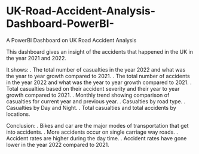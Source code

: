 # UK-Road-Accident-Analysis-Dashboard-PowerBI-
A PowerBI Dashboard on UK Road Accident Analysis

This dashboard gives an insight of the accidents that happened in the UK in the year 2021 and 2022. 

It shows: 
. The total number of casualties in the year 2022 and what was the year to year growth compared to 2021.
. The total number of accidents in the year 2022 and what was the year to year growth compared to 2021.
. Total casualties based on their accident severity and their year to year growth compared to 2021.
. Monthly trend showing comparison of casualties for current year and previous year.
. Casualties by road type.
. Casualties by Day and Night.
. Total casualties and total accidents by locations.

Conclusion:
. Bikes and car are the major modes of transportation that get into accidents.
. More accidents occur on single carriage way roads.
. Accident rates are higher during the day time.
. Accident rates have gone lower in the year 2022 compared to 2021.
